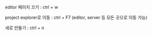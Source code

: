 editor 페이지 끄기 : ctrl + w

project explorer로 이동 : ctrl + F7 (editor, server 등 모든 곳으로 이동 가능)

새로 만들기 : ctrl + n


